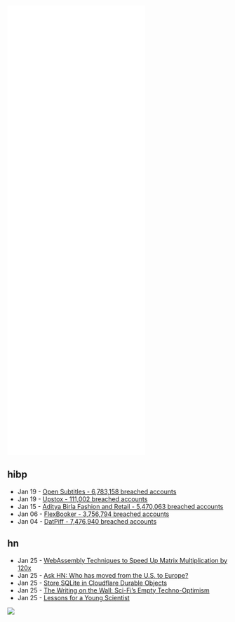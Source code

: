 ![Metrics](https://raw.githubusercontent.com/phixion/phixion/master/metrics.svg)

## hibp

<!--
for https://github.com/phixion/phixion/blob/main/.github/workflows/feeds.yml
-->
<!--START_SECTION:haveibeenpwnd-->
- Jan 19 - [Open Subtitles - 6,783,158 breached accounts](https://haveibeenpwned.com/PwnedWebsites#OpenSubtitles)
- Jan 19 - [Upstox - 111,002 breached accounts](https://haveibeenpwned.com/PwnedWebsites#Upstox)
- Jan 15 - [Aditya Birla Fashion and Retail - 5,470,063 breached accounts](https://haveibeenpwned.com/PwnedWebsites#ABFRL)
- Jan 06 - [FlexBooker - 3,756,794 breached accounts](https://haveibeenpwned.com/PwnedWebsites#FlexBooker)
- Jan 04 - [DatPiff - 7,476,940 breached accounts](https://haveibeenpwned.com/PwnedWebsites#DatPiff)
<!--END_SECTION:haveibeenpwnd-->

## hn

<!--
for https://github.com/phixion/phixion/blob/main/.github/workflows/feeds.yml
-->
<!--START_SECTION:hn-->
- Jan 25 - [WebAssembly Techniques to Speed Up Matrix Multiplication by 120x](https://jott.live/markdown/mm_wasm)
- Jan 25 - [Ask HN: Who has moved from the U.S. to Europe?](https://news.ycombinator.com/item?id=30073066)
- Jan 25 - [Store SQLite in Cloudflare Durable Objects](https://ma.rkusa.st/store-sqlite-in-cloudflare-durable-objects)
- Jan 25 - [The Writing on the Wall: Sci-Fi’s Empty Techno-Optimism](https://bloodknife.com/inadequacy-of-inspirational-scifi/)
- Jan 25 - [Lessons for a Young Scientist](https://nautil.us/lessons-for-a-young-scientist-2-13423/)
<!--END_SECTION:hn-->

<!--
for https://yhype.me
-->
![](https://hit.yhype.me/github/profile?user_id=13013670)
